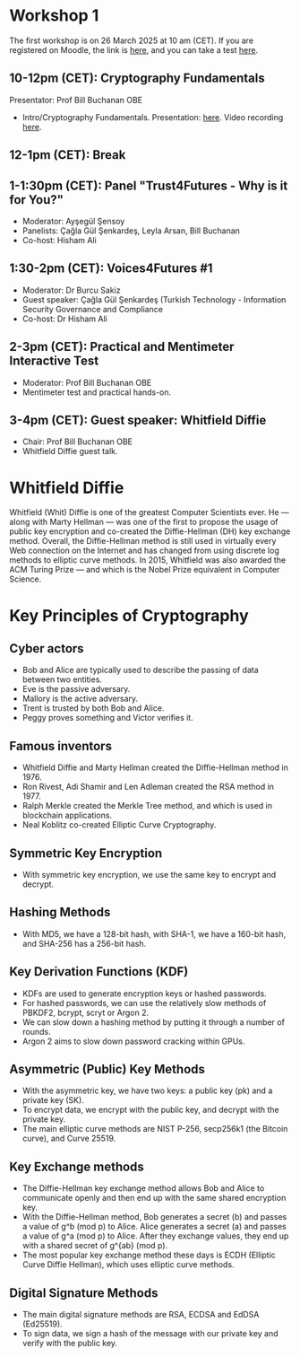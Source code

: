 # Workshop 1

The first workshop is on 26 March 2025 at 10 am (CET). If you are registered on Moodle, the link is [here](https://moodlecommunity.napier.ac.uk/course/view.php?id=960), and you can take a test [here](https://moodlecommunity.napier.ac.uk/mod/quiz/view.php?id=52669).

## 10-12pm (CET): Cryptography Fundamentals
Presentator: Prof Bill Buchanan OBE
* Intro/Cryptography Fundamentals. Presentation: [here](https://github.com/billbuchanan/trust4futures/blob/main/workshop_01/workshop_01_cryptography.pdf). Video recording [here](https://www.youtube.com/watch?v=dQqzrf0dh0k).

## 12-1pm (CET): Break

## 1-1:30pm (CET): Panel "Trust4Futures - Why is it for You?"
* Moderator: Ayşegül Şensoy
* Panelists: Çağla Gül Şenkardeş, Leyla Arsan, Bill Buchanan
* Co-host: Hisham Ali
  
## 1:30-2pm (CET): Voices4Futures #1
* Moderator: Dr Burcu Sakiz
* Guest speaker: Çağla Gül Şenkardeş (Turkish Technology - Information Security Governance and Compliance
* Co-host: Dr Hisham Ali

## 2-3pm (CET): Practical and Mentimeter Interactive Test
* Moderator: Prof Bill Buchanan OBE
* Mentimeter test and practical hands-on.

## 3-4pm (CET): Guest speaker: Whitfield Diffie
* Chair: Prof Bill Buchanan OBE
* Whitfield Diffie guest talk.

# Whitfield Diffie

Whitfield (Whit) Diffie is one of the greatest Computer Scientists ever. He — along with Marty Hellman — was one of the first to propose the usage of public key encryption and co-created the Diffie-Hellman (DH) key exchange method. Overall, the Diffie-Hellman method is still used in virtually every Web connection on the Internet and has changed from using discrete log methods to elliptic curve methods. In 2015, Whitfield was also awarded the ACM Turing Prize — and which is the Nobel Prize equivalent in Computer Science.

# Key Principles of Cryptography

## Cyber actors
* Bob and Alice are typically used to describe the passing of data between two entities.
* Eve is the passive adversary.
* Mallory is the active adversary.
* Trent is trusted by both Bob and Alice.
* Peggy proves something and Victor verifies it.

## Famous inventors
* Whitfield Diffie and Marty Hellman created the Diffie-Hellman method in 1976.
* Ron Rivest, Adi Shamir and Len Adleman created the RSA method in 1977.
* Ralph Merkle created the Merkle Tree method, and which is used in blockchain applications.
* Neal Koblitz co-created Elliptic Curve Cryptography.

## Symmetric Key Encryption
* With symmetric key encryption, we use the same key to encrypt and decrypt.

## Hashing Methods
* With MD5, we have a 128-bit hash, with SHA-1, we have a 160-bit hash, and SHA-256 has a 256-bit hash.

## Key Derivation Functions (KDF)
* KDFs are used to generate encryption keys or hashed passwords.
* For hashed passwords, we can use the relatively slow methods of PBKDF2, bcrypt, scryt or Argon 2.
* We can slow down a hashing method by putting it through a number of rounds.
* Argon 2 aims to slow down password cracking within GPUs.

## Asymmetric (Public) Key Methods
* With the asymmetric key, we have two keys: a public key (pk) and a private key (SK).
* To encrypt data, we encrypt with the public key, and decrypt with the private key.
* The main elliptic curve methods are NIST P-256, secp256k1 (the Bitcoin curve), and Curve 25519.

## Key Exchange methods
* The Diffie-Hellman key exchange method allows Bob and Alice to communicate openly and then end up with the same shared encryption key.
* With the Diffie-Hellman method, Bob generates a secret (b) and passes a value of g^b (mod p) to Alice. Alice generates a secret (a) and passes a value of g^a (mod p) to Alice.  After they exchange values, they end up with a shared secret of g^{ab} (mod p).
* The most popular key exchange method these days is ECDH (Elliptic Curve Diffie Hellman), which uses elliptic curve methods.

## Digital Signature Methods
* The main digital signature methods are RSA, ECDSA and EdDSA (Ed25519).
* To sign data, we sign a hash of the message with our private key and verify with the public key.

